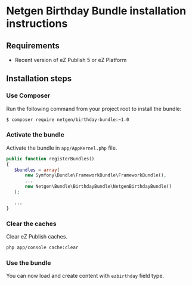 Netgen Birthday Bundle installation instructions
================================================

Requirements
------------

* Recent version of eZ Publish 5 or eZ Platform

Installation steps
------------------

### Use Composer

Run the following command from your project root to install the bundle:

```bash
$ composer require netgen/birthday-bundle:~1.0
```

### Activate the bundle

Activate the bundle in `app/AppKernel.php` file.

```php
public function registerBundles()
{
   $bundles = array(
       new Symfony\Bundle\FrameworkBundle\FrameworkBundle(),
       ...
       new Netgen\Bundle\BirthdayBundle\NetgenBirthdayBundle()
   );

   ...
}
```

### Clear the caches

Clear eZ Publish caches.

```bash
php app/console cache:clear
```

### Use the bundle

You can now load and create content with `ezbirthday` field type.
